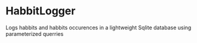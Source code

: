 # HabbitLogger

Logs habbits and habbits occurences in a lightweight Sqlite database using parameterized querries
